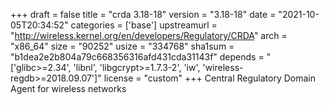 +++
draft = false
title = "crda 3.18-18"
version = "3.18-18"
date = "2021-10-05T20:34:52"
categories = ['base']
upstreamurl = "http://wireless.kernel.org/en/developers/Regulatory/CRDA"
arch = "x86_64"
size = "90252"
usize = "334768"
sha1sum = "b1dea2e2b804a79c668356316afd431cda31143f"
depends = "['glibc>=2.34', 'libnl', 'libgcrypt>=1.7.3-2', 'iw', 'wireless-regdb>=2018.09.07']"
license = "custom"
+++
Central Regulatory Domain Agent for wireless networks